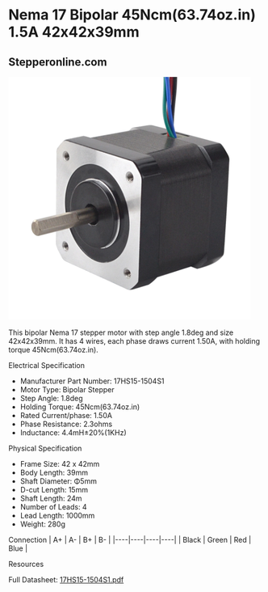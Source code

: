 # Nema 17 Bipolar 45Ncm(63.74oz.in) 1.5A 42x42x39mm

## Stepperonline.com

<img src="../images/17HS15-1504S1.webp" width=480 height=480 title="foto" />

This bipolar Nema 17 stepper motor with step angle 1.8deg and size 42x42x39mm. It has 4 wires, each phase draws current 1.50A, with holding torque 45Ncm(63.74oz.in).

Electrical Specification  

  * Manufacturer Part Number: 17HS15-1504S1
  * Motor Type: Bipolar Stepper
  * Step Angle: 1.8deg
  * Holding Torque: 45Ncm(63.74oz.in)
  * Rated Current/phase: 1.50A
  * Phase Resistance: 2.3ohms
  * Inductance: 4.4mH±20%(1KHz)

Physical Specification

 * Frame Size: 42 x 42mm
 * Body Length: 39mm
 * Shaft Diameter: Φ5mm
 * D-cut Length: 15mm
 * Shaft Length: 24m
 * Number of Leads: 4
 * Lead Length: 1000mm
 * Weight: 280g

Connection
| A+ | A- | B+ | B- |
|----|----|----|----|
| Black | Green | Red | Blue |
	
Resources

Full Datasheet: [17HS15-1504S1.pdf](https://www.omc-stepperonline.com/download/17HS15-1504S1.pdf)
